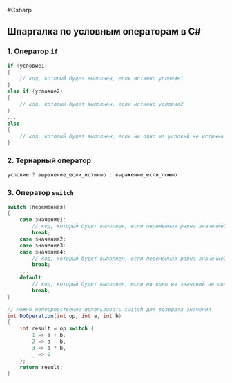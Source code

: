 #Csharp

## Шпаргалка по условным операторам в C#

### 1. Оператор `if`
```csharp
if (условие1)
{
    // код, который будет выполнен, если истинно условие1
}
else if (условие2)
{
    // код, который будет выполнен, если истинно условие2
}
...
else
{
    // код, который будет выполнен, если ни одно из условий не истинно
}
```

### 2. Тернарный оператор
```csharp
условие ? выражение_если_истинно : выражение_если_ложно
```


### 3. Оператор `switch`
```csharp
switch (переменная)
{
    case значение1:
        // код, который будет выполнен, если переменная равна значение1
        break;
    case значение2:
    case значение3:
    case значение4:
        // код, который будет выполнен, если переменная равна значение2, 3 или 4
        break;
    ...
    default:
        // код, который будет выполнен, если ни одно из значений не совпадает
	    break;
}

// можно непосредственно использовать switch для возврата значения
int DoOperation(int op, int a, int b)
{
    int result = op switch {
        1 => a + b,
        2 => a - b,
        3 => a * b,
        _ => 0
    };
    return result;
}
```
